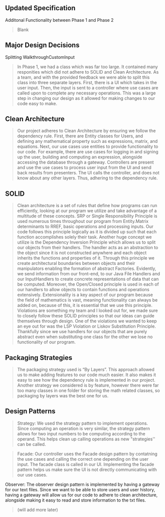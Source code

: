 ## Updated Specification

Additonal Functionality between Phase 1 and Phase 2

> Blank


## Major Design Decisions

Splitting WalkthroughCustomInput

> In Phase 1, we had a class which was far too large. It contained many responities which did not adhere to SOLID and Clean Architecture. As a team, and with the provided feedback we were able to split this class into three separate layers. First, there is a UI which takes in the user input. Then, the input is sent to a controller where use cases are called upon to complete any necessary operations. This was a large step in changing our design as it allowed for making changes to our code easy to make.

## Clean Architecture

> Our project adheres to Clean Architecture by ensuring we follow the dependency rule. First, there are Entity classes for Users, and defining any mathematical property such as expressions, matrix, and equations. Next, our use cases use entities to provide functionality to our code. For example, there are use cases for logging in and signing up the user, building and computing an expression, alongside accessing the database through a gateway. Controllers are present and use the use cases to process user input from the UI and send back results from presenters. The UI calls the controller, and does not know about any other layers. Thus, adhering to the dependency rule.
## SOLID

> Clean architecture is a set of rules that define how programs can run efficiently, looking at our program we utilize and take advantage of a multitude of these concepts. SRP or Single Responsibility Principle is used numerous times throughout our program from Entity.Matrix determinants to RREF, basic operations and processing inputs. Our code follows this principle logically as it is divided up such that each function accomplishes solely their task. Another huge concept we utilize is the Dependency Inversion Principle which allows us to split our objects from their handlers. The handler acts as an abstraction to the object since it is not constructed anywhere and each object inherits the functions and properties of it. Through this principle we create architectural boundaries between objects and their manipulators enabling the formation of abstract Factories. Evidently, we send information from our front-end, to our Java File Handlers and our InputHandlers to create concrete representations of data that can be computed. Moreover, the Open/Closed principle is used in each of our handlers to allow objects to contain functions and operations extensively. Extensionality is a key aspect of our program because the field of mathematics is vast, meaning functionality can always be added on, because of this, it is essential that we use this principle. Violations are something my team and I looked out for, we made sure to closely follow these SOLID principles so that our ideas can guide themselves through design. One of the violations we wanted to keep an eye out for was the LSP Violation or Liskov Substitution Principle. Thankfully since we use handlers for our objects that are purely abstract even when substituting one class for the other we lose no functionality of our program.

## Packaging Strategies

> The packaging strategy used is “By Layers”. This approach allowed us to make adding features to our code much easier. It also makes it easy to see how the dependency rule is implemented in our project. Another strategy we considered is by feature, however there were far too many classes in one folder for storing the math related classes, so packaging by layers was the best one for us.
## Design Patterns

> Strategy: We used the strategy pattern to implement operations. Since computing an operation is very similar, the strategy pattern allows for two input numbers to be computing according to the operand. This helps clean up calling operations as new "strategies'' can be called.


> Facade: Our controller uses the Facade design pattern by contatning the use cases and calling the correct one depending on the user input. The facade class is called in our UI. Implementing the facade pattern helps us make sure the UI is not directly communicating with our use cases.


Observer: The observer design pattern is implemented by having a gateway for our text files. Since we want to be able to store users and user history, having a gateway will allow us for our code to adhere to clean architecture, alongside making it easy to read and store information to the txt files.
> (will add more later)
